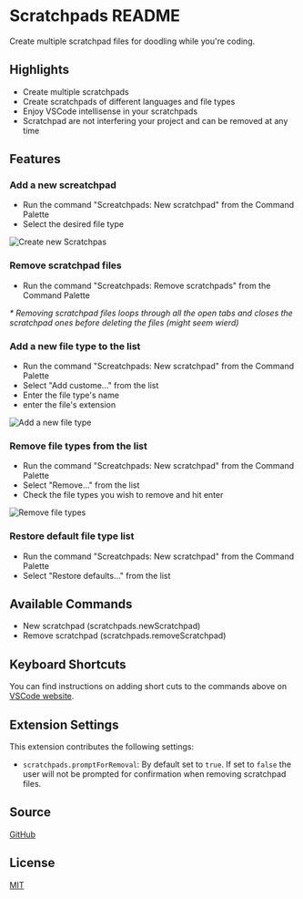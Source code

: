 # Scratchpads README
Create multiple scratchpad files for doodling while you're coding.

## Highlights
* Create multiple scratchpads
* Create scratchpads of different languages and file types
* Enjoy VSCode intellisense in your scratchpads
* Scratchpad are not interfering your project and can be removed at any time

## Features

### Add a new screatchpad
* Run the command "Screatchpads: New scratchpad" from the Command Palette
* Select the desired file type

![Create new Scratchpas](https://raw.githubusercontent.com/buenon/scratchpads/master/images/scratchpad_new.gif)

### Remove scratchpad files
* Run the command "Screatchpads: Remove scratchpads" from the Command Palette

*\* Removing scratchpad files loops through all the open tabs and closes the scratchpad ones before deleting the files (might seem wierd)*

### Add a new file type to the list
* Run the command "Screatchpads: New scratchpad" from the Command Palette
* Select "Add custome..." from the list
* Enter the file type's name
* enter the file's extension

![Add a new file type](https://raw.githubusercontent.com/buenon/scratchpads/master/images/scratchpad_add.gif)

### Remove file types from the list
* Run the command "Screatchpads: New scratchpad" from the Command Palette
* Select "Remove..." from the list
* Check the file types you wish to remove and hit enter

![Remove file types](https://raw.githubusercontent.com/buenon/scratchpads/master/images/scratchpad_remove.gif)

### Restore default file type list
* Run the command "Screatchpads: New scratchpad" from the Command Palette
* Select "Restore defaults..." from the list

## Available Commands
* New scratchpad (scratchpads.newScratchpad)
* Remove scratchpad (scratchpads.removeScratchpad)

## Keyboard Shortcuts
You can find instructions on adding short cuts to the commands above on [VSCode website](https://code.visualstudio.com/docs/customization/keybindings).

## Extension Settings

This extension contributes the following settings:

* `scratchpads.promptForRemoval`: By default set to `true`. If set to `false` the user will not be prompted for confirmation when removing scratchpad files.

## Source

[GitHub](https://github.com/buenon/scratchpads)

## License

[MIT](https://raw.githubusercontent.com/buenon/scratchpads/master/LICENSE)
